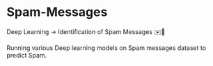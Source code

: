 # Spam-Messages
Deep Learning -> Identification of Spam Messages ✉️🚫

Running various Deep learning models on Spam messages dataset to predict Spam.
